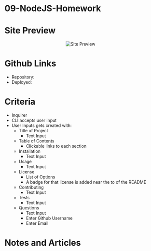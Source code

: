 # 09-NodeJS-Homework

# Site Preview

<p align="center">
    <img alt="Site Preview" src="./assets/images/SitePreview.png">
</p>

# Github Links

-   Repository:
-   Deployed:

# Criteria

-   Inquirer
-   CLI accepts user input
-   User Inputs gets created with:
    -   Title of Project
        -   Text Input
    -   Table of Contents
        -   Clickable links to each section
    -   Installation
        -   Text Input
    -   Usage
        -   Text Input
    -   License
        -   List of Options
        -   A badge for that license is added near the to of the README
    -   Contributing
        -   Text Input
    -   Tests
        -   Text Input
    -   Questions
        -   Text Input
        -   Enter Github Username
        -   Enter Email

# Notes and Articles

